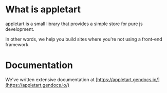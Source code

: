 # What is appletart

appletart is a small library that provides a simple store for pure js development.

In other words, we help you build sites where you're not using a front-end framework.

# Documentation

We've written extensive documentation at [https://appletart.gendocs.io/](https://appletart.gendocs.io/)